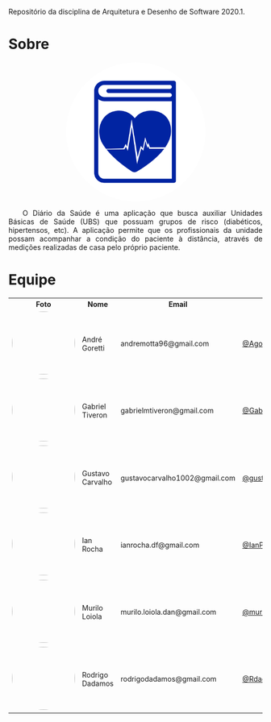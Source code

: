   Repositório da disciplina de Arquitetura e Desenho de Software 2020.1.

# Sobre

<img src="./img/logo.png" alt="Logo" style="margin: 0 auto; display:block; border-radius: 50%">

<p align="justify">&emsp;&emsp;O Diário da Saúde é uma aplicação que busca auxiliar Unidades Básicas de Saúde (UBS) que possuam grupos de risco (diabéticos, hipertensos, etc). A aplicação permite que os profissionais da unidade possam acompanhar a condição do paciente à distância, através de medições realizadas de casa pelo próprio paciente.</p>

# Equipe

<div class="table_middle_align">
  <table>
    <tr>
     <th>Foto</th>
     <th>Nome</th>
     <th>Email</th>
     <th>GitHub</th>
    </tr>
    <tr>
     <td><img width="125" height="125" style="border-radius: 50%" src="https://avatars2.githubusercontent.com/u/40605515?s=460&v=4"></td>
     <td> André Goretti</td>
     <td>andremotta96@gmail.com</td>
     <td><a href="https://github.com/Agoretti">@Agoretti</a></td>
    </tr>
    <tr>
     <td><img width="125" height="125" style="border-radius: 50%" src="https://avatars3.githubusercontent.com/u/38288533?s=400&u=e35ada40392695b7a1fa060fc187d97245ad394e&v=4"></td>
     <td> Gabriel Tiveron</td>
     <td>gabrielmtiveron@gmail.com</td>
     <td><a href="https://github.com/GabrielTiveron">@GabrielTiveron</a></td>
    </tr>
    <tr>
     <td><img width="125" height="125" style="border-radius: 50%" src="https://avatars1.githubusercontent.com/u/23438547?s=400&u=cc927734d57a99e6e1a4c72cfe371617ef52ffc0&v=4"></td>
     <td> Gustavo Carvalho</td>
     <td>gustavocarvalho1002@gmail.com</td>
     <td><a href="https://github.com/gustavocarvalho1002">@gustavocarvalho1002</a></td>
    </tr>
    <tr>
     <td><img width="125" height="125" style="border-radius: 50%" src="https://avatars2.githubusercontent.com/u/42422835?s=460&v=4"></td>
     <td> Ian Rocha</td>
     <td>ianrocha.df@gmail.com</td>
     <td><a href="https://github.com/IanPSRocha">@IanPSRocha</a></td>
    </tr>
    <tr>
     <td><img width="125" height="125" style="border-radius: 50%" src="https://avatars2.githubusercontent.com/u/48605413?s=460&v=4"></td>
     <td> Murilo Loiola</td>
     <td>murilo.loiola.dan@gmail.com</td>
     <td><a href="https://github.com/murilo-dan">@murilo-dan</a></td>
    </tr>
    <tr>
     <td><img width="125" height="125" style="border-radius: 50%" src="https://avatars0.githubusercontent.com/u/17864231?s=460&v=4"></td>
     <td>  Rodrigo Dadamos</td>
     <td>rodrigodadamos@gmail.com</td>
     <td><a href="https://github.com/Rdadamos">@Rdadamos</a></td>
    </tr>
  </table>    
</div>
